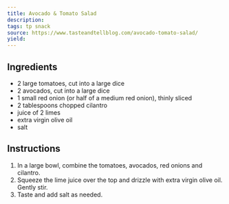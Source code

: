 ```yaml
---
title: Avocado & Tomato Salad
description: 
tags: tp snack
source: https://www.tasteandtellblog.com/avocado-tomato-salad/
yield: 
---
```

## Ingredients
- 2 large tomatoes, cut into a large dice
- 2 avocados, cut into a large dice
- 1 small red onion (or half of a medium red onion), thinly sliced
- 2 tablespoons chopped cilantro
- juice of 2 limes
- extra virgin olive oil
- salt

## Instructions
1. In a large bowl, combine the tomatoes, avocados, red onions and cilantro.
2. Squeeze the lime juice over the top and drizzle with extra virgin olive oil. Gently stir.
3. Taste and add salt as needed.
